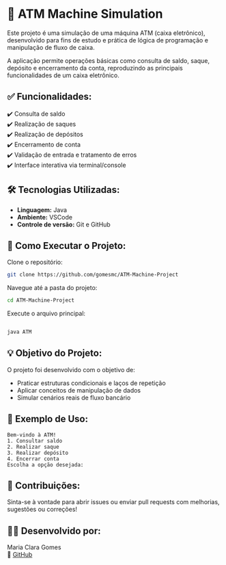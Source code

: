 # 🏧 ATM Machine Simulation

Este projeto é uma simulação de uma máquina ATM (caixa eletrônico), desenvolvido para fins de estudo e prática de lógica de programação e manipulação de fluxo de caixa.

A aplicação permite operações básicas como consulta de saldo, saque, depósito e encerramento da conta, reproduzindo as principais funcionalidades de um caixa eletrônico.

## ✅ Funcionalidades:
✔️ Consulta de saldo  
✔️ Realização de saques  
✔️ Realização de depósitos  
✔️ Encerramento de conta  
✔️ Validação de entrada e tratamento de erros  
✔️ Interface interativa via terminal/console  

## 🛠️ Tecnologias Utilizadas:
- **Linguagem:** Java 
- **Ambiente:** VSCode  
- **Controle de versão:** Git e GitHub  

## 🚀 Como Executar o Projeto:
Clone o repositório:
```bash
git clone https://github.com/gomesmc/ATM-Machine-Project
```

Navegue até a pasta do projeto:
```bash
cd ATM-Machine-Project
```

Execute o arquivo principal:
```bash

java ATM

```

## 💡 Objetivo do Projeto:
O projeto foi desenvolvido com o objetivo de:
- Praticar estruturas condicionais e laços de repetição  
- Aplicar conceitos de manipulação de dados  
- Simular cenários reais de fluxo bancário  

## 📄 Exemplo de Uso:
```
Bem-vindo à ATM!
1. Consultar saldo
2. Realizar saque
3. Realizar depósito
4. Encerrar conta
Escolha a opção desejada:
```

## 🤝 Contribuições:
Sinta-se à vontade para abrir issues ou enviar pull requests com melhorias, sugestões ou correções!

## 🙋‍♀️ Desenvolvido por:
Maria Clara Gomes  
🔗 [GitHub](https://github.com/gomesmc)

